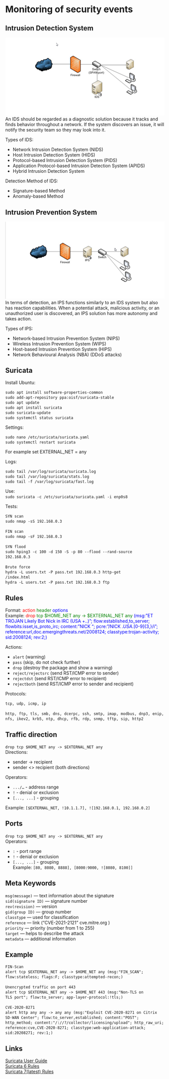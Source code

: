 # Monitoring of security events

## Intrusion Detection System
![](pic/ids-scheme.png)
An IDS should be regarded as a diagnostic solution because it tracks and finds behavior throughout a network. If the system discovers an issue, it will notify the security team so they may look into it.  

Types of IDS:  
- Network Intrusion Detection System (NIDS)
- Host Intrusion Detection System (HIDS)
- Protocol-based Intrusion Detection System (PIDS)
- Application Protocol-based Intrusion Detection System (APIDS)
- Hybrid Intrusion Detection System

Detection Method of IDS:
- Signature-based Method
- Anomaly-based Method

## Intrusion Prevention System
![](pic/ips-scheme.png)
In terms of detection, an IPS functions similarly to an IDS system but also has reaction capabilities. When a potential attack, malicious activity, or an unauthorized user is discovered, an IPS solution has more autonomy and takes action.

Types of IPS:
- Network-based Intrusion Prevention System (NIPS)
- Wireless Intrusion Prevention System (WIPS)
- Host-based Intrusion Prevention System (HIPS)
- Network Behavioural Analysis (NBA) (DDoS attacks)

## Suricata
Install Ubuntu:  
```
sudo apt install software-properties-common
sudo add-apt-repository ppa:oisf/suricata-stable
sudo apt update
sudo apt install suricata
sudo suricata-update
sudo systemctl status suricata
```

Settings:  
``` 
sudo nano /etc/suricata/suricata.yaml
sudo systemctl restart suricata
```
For example set EXTERNAL_NET = any  

Logs:  
```
sudo tail /var/log/suricata/suricata.log
sudo tail /var/log/suricata/stats.log
sudo tail -f /var/log/suricata/fast.log
```

Use:  
`sudo suricata -c /etc/suricata/suricata.yaml -i enp0s8`  

Tests:  
```
SYN scan
sudo nmap -sS 192.168.0.3

FIN scan
sudo nmap -sF 192.168.0.3

SYN flood
sudo hping3 -c 100 -d 150 -S -p 80 --flood --rand-source
192.168.0.3

Brute force
hydra -L users.txt -P pass.txt 192.168.0.3 http-get
/index.html  
hydra -L users.txt -P pass.txt 192.168.0.3 ftp
```
## Rules
Format: <font color="red">action </font><font color="green">header </font><font color="blue">options </font>  
Example: <font color="red">drop </font><font color="green">tcp $HOME_NET any -> $EXTERNAL_NET any </font><font color="blue">(msg:”ET TROJAN
Likely Bot Nick in IRC (USA +..)”; flow:established,to_server;
flowbits:isset,is_proto_irc; content:”NICK “; pcre:”/NICK .*USA.*[0-9]{3,}/i”;
reference:url,doc.emergingthreats.net/2008124;
classtype:trojan-activity; sid:2008124; rev:2;)</font>

Actions:
- `alert` (warning)
- `pass` (skip, do not check further)
- `drop` (destroy the package and show a warning)
- `reject/rejectsrc` (send RST/ICMP error to sender)
- `rejectdst` (send RST/ICMP error to recipient)
- `rejectboth` (send RST/ICMP error to sender and recipient)

Protocols:  
```
tcp, udp, icmp, ip

http, ftp, tls, smb, dns, dcerpc, ssh, smtp, imap, modbus, dnp3, enip, nfs, ikev2, krb5, ntp, dhcp, rfb, rdp, snmp, tftp, sip, http2
```
## Traffic direction

`drop tcp $HOME_NET any -> $EXTERNAL_NET any`  
Directions:  
- sender -> recipient  
- sender <> recipient (both directions)

Operators:
- `.../…`      - address range
- `!`          - denial or exclusion
- `[..., ...]` - grouping  

Example: `[$EXTERNAL_NET, !10.1.1.7], ![192.168.0.1, 192.168.0.2]`

## Ports

`drop tcp $HOME_NET any -> $EXTERNAL_NET any`  
Operators:
- `:`      - port range
- `!`          - denial or exclusion
- `[..., ...]` - grouping  
Example: `[80, 8080, 8888], [8000:9000, ![8080, 8100]]`

## Meta Keywords

`msg(message)` — text information about the signature  
`sid(signature ID)` — signature number  
`rev(revision)` — version  
`gid(group ID)` — group number  
`classtype` — used for classification  
`reference` — link (“CVE-2021-2121” cve.mitre.org )  
`priority` — priority (number from 1 to 255)  
`target` — helps to describe the attack  
`metadata` — additional information  

## Example

```
FIN-Scan
alert tcp $EXTERNAL_NET any -> $HOME_NET any (msg:"FIN_SCAN";
flow:stateless; flags:F; classtype:attempted-recon;)

Unencrypted traffic on port 443
alert tcp $EXTERNAL_NET any -> $HOME_NET 443 (msg:"Non-TLS on
TLS port"; flow:to_server; app-layer-protocol:!tls;)

CVE-2020-8271
alert http any any -> any any (msg:"Exploit CVE-2020-8271 on Citrix SD-WAN Center"; flow:to_server,established; content:"POST"; http_method; content:"/://?/collector/licensing/upload"; http_raw_uri; reference:cve,CVE-2020-8271; classtype:web-application-attack; sid:20208271; rev:1;)

```

## Links
[Suricata User Guide](https://suricata.readthedocs.io/en/suricata-6.0.2/)  
[Suricata 6 Rules](https://suricata.readthedocs.io/en/suricata-6.0.0/rules/)  
[Suricata 7(latest) Rules](https://suricata.readthedocs.io/en/latest/rules/index.html)  

